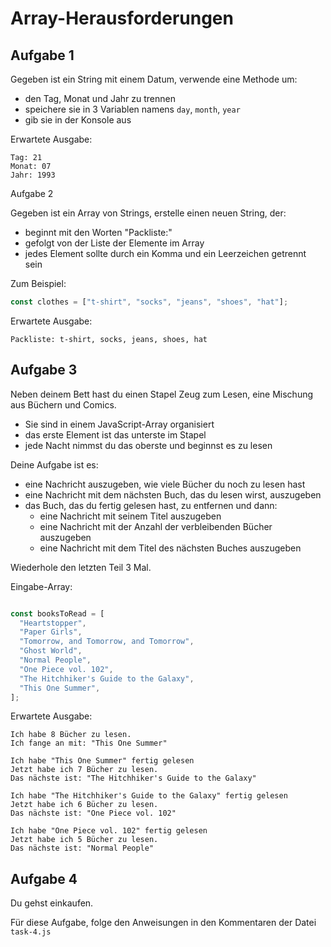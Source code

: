 # Array-Herausforderungen

## Aufgabe 1

Gegeben ist ein String mit einem Datum, verwende eine Methode um:

- den Tag, Monat und Jahr zu trennen
- speichere sie in 3 Variablen namens `day`, `month`, `year`
- gib sie in der Konsole aus

Erwartete Ausgabe:

```plaintext
Tag: 21
Monat: 07
Jahr: 1993
```

Aufgabe 2

Gegeben ist ein Array von Strings, erstelle einen neuen String, der:

- beginnt mit den Worten "Packliste:"
- gefolgt von der Liste der Elemente im Array
- jedes Element sollte durch ein Komma und ein Leerzeichen getrennt sein

Zum Beispiel:

```js
const clothes = ["t-shirt", "socks", "jeans", "shoes", "hat"];
```

Erwartete Ausgabe:

```plaintext
Packliste: t-shirt, socks, jeans, shoes, hat
```

## Aufgabe 3

Neben deinem Bett hast du einen Stapel Zeug zum Lesen, eine Mischung aus Büchern und Comics.

- Sie sind in einem JavaScript-Array organisiert
- das erste Element ist das unterste im Stapel
- jede Nacht nimmst du das oberste und beginnst es zu lesen

Deine Aufgabe ist es:

- eine Nachricht auszugeben, wie viele Bücher du noch zu lesen hast
- eine Nachricht mit dem nächsten Buch, das du lesen wirst, auszugeben
- das Buch, das du fertig gelesen hast, zu entfernen und dann:
    - eine Nachricht mit seinem Titel auszugeben
    - eine Nachricht mit der Anzahl der verbleibenden Bücher auszugeben
    - eine Nachricht mit dem Titel des nächsten Buches auszugeben

Wiederhole den letzten Teil 3 Mal.

Eingabe-Array:

```javascript

const booksToRead = [
  "Heartstopper",
  "Paper Girls",
  "Tomorrow, and Tomorrow, and Tomorrow",
  "Ghost World",
  "Normal People",
  "One Piece vol. 102",
  "The Hitchhiker's Guide to the Galaxy",
  "This One Summer",
];
```

Erwartete Ausgabe:

```plaintext
Ich habe 8 Bücher zu lesen.
Ich fange an mit: "This One Summer"

Ich habe "This One Summer" fertig gelesen
Jetzt habe ich 7 Bücher zu lesen.
Das nächste ist: "The Hitchhiker's Guide to the Galaxy"

Ich habe "The Hitchhiker's Guide to the Galaxy" fertig gelesen
Jetzt habe ich 6 Bücher zu lesen.
Das nächste ist: "One Piece vol. 102"

Ich habe "One Piece vol. 102" fertig gelesen
Jetzt habe ich 5 Bücher zu lesen.
Das nächste ist: "Normal People"
```

## Aufgabe 4

Du gehst einkaufen.

Für diese Aufgabe, folge den Anweisungen in den Kommentaren der Datei `task-4.js`
